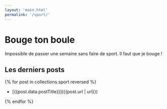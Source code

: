 ```yaml
---
layout: 'main.html'
permalink: '/sport/'
---
```


# Bouge ton boule

Impossible de passer une semaine sans faire de sport. Il faut que je bouge !

## Les derniers posts

{% for post in collections.sport reversed %}

- [{{post.data.postTitle}}]({{post.url | url}})

{% endfor %}
